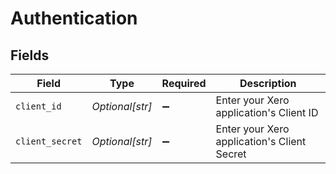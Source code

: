 # Authentication


## Fields

| Field                                       | Type                                        | Required                                    | Description                                 |
| ------------------------------------------- | ------------------------------------------- | ------------------------------------------- | ------------------------------------------- |
| `client_id`                                 | *Optional[str]*                             | :heavy_minus_sign:                          | Enter your Xero application's Client ID     |
| `client_secret`                             | *Optional[str]*                             | :heavy_minus_sign:                          | Enter your Xero application's Client Secret |